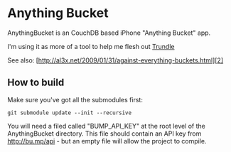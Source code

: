 # Anything Bucket

AnythingBucket is an CouchDB based iPhone "Anything Bucket" app.

I'm using it as more of a tool to help me flesh out [Trundle][1]

See also: [http://al3x.net/2009/01/31/against-everything-buckets.html][2]

## How to build

Make sure you've got all the submodules first:

	git submodule update --init --recursive

You will need a filed called "BUMP_API_KEY" at the root level of the AnythingBucket directory. This file should contain an API key from http://bu.mp/api - but an empty file will allow the project to compile.

[1]:  http://github.com/schwa/trundle
[2]: http://al3x.net/2009/01/31/against-everything-buckets.html
